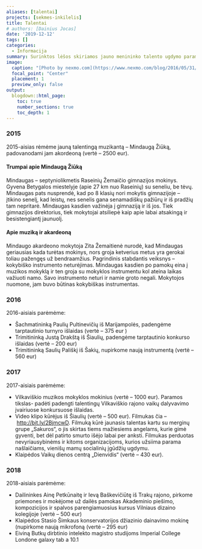 ```yaml
---
aliases: [talentai]
projects: [sekmes-inkilelis]
title: Talentai
# authors: [Dainius Jocas]
date: '2019-12-12'
tags: []
categories:
  - Informacija
summary: Surinktos lėšos skiriamos jauno menininko talento ugdymo paramos fondui.
image:
  caption: "[Photo by nexmo.com](https://www.nexmo.com/blog/2016/05/31/building-sms-google-sheets-application-aws-lambda-dr)"
  focal_point: "Center"
  placement: 1
  preview_only: false
output:
  blogdown::html_page:
    toc: true
    number_sections: true
    toc_depth: 1
---
```


### 2015

2015-aisias rėmėme jauną talentingą muzikantą – Mindaugą Žiūką, padovanodami jam akordeoną (vertė – 2500 eur).

#### Trumpai apie Mindaugą Žiūką

Mindaugas – septyniolikmetis Raseinių Žemaičio gimnazijos mokinys. Gyvena Betygalos miestelyje (apie 27 km nuo Raseinių) su seneliu, be tėvų. Mindaugas pats nusprendė, kad po 8 klasių nori mokytis gimnazijoje – įtikino senelį, kad leistų, nes senelis gana senamadiškų pažiūrų ir iš pradžių tam nepritarė. Mindaugas kasdien važinėja į gimnaziją ir iš jos. Tiek gimnazijos direktorius, tiek mokytojai atsiliepė kaip apie labai atsakingą ir besistengiantį jaunuolį.

#### Apie muziką ir akardeoną

Mindaugo akardeono mokytoja Zita Žemaitienė nurodė, kad Mindaugas geriausias kada turėtas mokinys, nors groja ketverius metus yra gerokai toliau pažengęs už bendraamžius. Pagrindinis stabdantis veiksnys – kokybiško instrumento neturėjimas. Mindaugas kasdien po pamokų eina į muzikos mokyklą ir ten groja su mokyklos instrumentu kol ateina laikas važiuoti namo. Savo instrumento neturi ir namie groto negali. Mokytojos nuomone, jam buvo būtinas kokybiškas instrumentas.

### 2016

2016-aisiais parėmėme:

- Šachmatininką Paulių Pultinevičių iš Marijampolės, padengėme tarptautinio turnyro išlaidas (vertė – 375 eur )
- Trimitininką Justą Drakštą iš Šiaulių, padengėme tarptautinio konkurso išlaidas (vertė – 200 eur)
- Trimitininką Saulių Pališkį iš Šakių, nupirkome naują instrumentą (vertė – 560 eur)

### 2017

2017-aisiais parėmėme:
- Vilkaviškio muzikos mokyklos mokinius (vertė – 1000 eur). Paramos tikslas- padėti padengti talentingų Vilkaviškio rajono vaikų dalyvavimo įvairiuose konkursuose išlaidas.
- Video klipo kūrėjus iš Šiaulių (vertė – 500 eur). Filmukas čia – http://bit.ly/2BjmcwD. Filmuką kūrė jaunasis talentas kartu su merginų grupe „Sakuros“, o jis skirtas tiems mažiesiems angelams, kurie gimė gyventi, bet dėl patirto smurto išėjo labai per anksti. Filmukas perduotas nevyriausybinėms ir kitoms organizacijoms, kurios užsiima parama našlaičiams, vienišų mamų socialinių įgūdžių ugdymu.
- Klaipėdos Vaikų dienos centrą „Dienvidis“ (vertė – 430 eur).

### 2018

2018-aisiais parėmėme:
- Dailininkes Ainę Petkūnaitę ir Ievą Baškevičiūtę iš Trakų rajono, pirkome priemones ir mokėjome už dailės pamokas Akademinio piešimo, kompozicijos ir spalvos parengiamuosius kursus Vilniaus dizaino kolegijoje (vertė – 500 eur)
- Klaipėdos Stasio Šimkaus konservatorijos džiazinio dainavimo mokinę (nupirkome naują mikrofoną (vertė – 295 eur)
- Eiviną Butkų dirbtinio intelekto magistro studijoms Imperial College Londone
galaxy tab a 10.1
